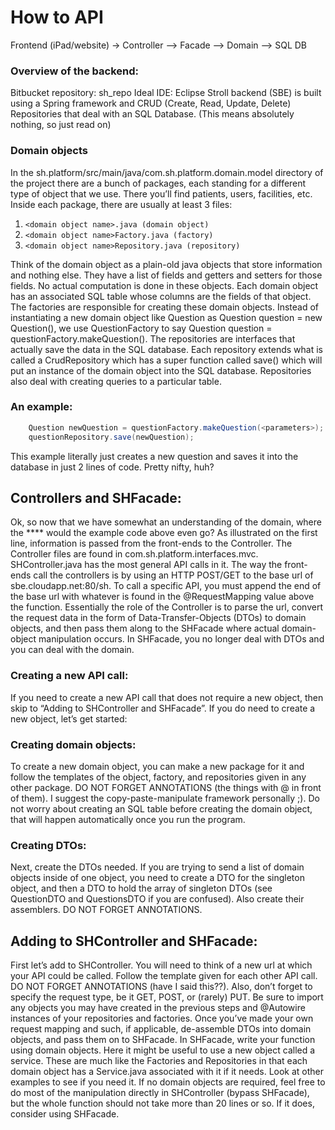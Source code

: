 # How to API

Frontend (iPad/website) -> Controller —> Facade —> Domain —> SQL DB

### Overview of the backend:
Bitbucket repository: sh_repo
Ideal IDE: Eclipse
Stroll backend (SBE) is built using a Spring framework and CRUD (Create, Read, Update, Delete) Repositories that deal with an SQL Database. (This means absolutely nothing, so just read on)

### Domain objects
In the sh.platform/src/main/java/com.sh.platform.domain.model directory of the project there are a bunch of packages, each standing for a different type of object that we use. There you’ll find patients, users, facilities, etc. Inside each package, there are usually at least 3 files:
1) `<domain object name>.java (domain object)`
2) `<domain object name>Factory.java (factory)`
3) `<domain object name>Repository.java (repository)`

Think of the domain object as a plain-old java objects that store information and nothing else. They have a list of fields and getters and setters for those fields. No actual computation is done in these objects. Each domain object has an associated SQL table whose columns are the fields of that object.
The factories are responsible for creating these domain objects. Instead of instantiating a new domain object like Question as Question question = new Question(), we use QuestionFactory to say Question question = questionFactory.makeQuestion(). 
The repositories are interfaces that actually save the data in the SQL database. Each repository extends what is called a CrudRepository which has a super function called save() which will put an instance of the domain object into the SQL database. Repositories also deal with creating queries to a particular table.

### An example:

```java
	Question newQuestion = questionFactory.makeQuestion(<parameters>);
	questionRepository.save(newQuestion);
```

This example literally just creates a new question and saves it into the database in just 2 lines of code. Pretty nifty, huh?

## Controllers and SHFacade:
Ok, so now that we have somewhat an understanding of the domain, where the **** would the example code above even go?
As illustrated on the first line, information is passed from the front-ends to the Controller. The Controller files are found in com.sh.platform.interfaces.mvc. SHController.java has the most general API calls in it. The way the front-ends call the controllers is by using an HTTP POST/GET to the base url of sbe.cloudapp.net:80/sh. To call a specific API, you must append the end of the base url with whatever is found in the @RequestMapping value above the function. 
Essentially the role of the Controller is to parse the url, convert the request data in the form of Data-Transfer-Objects (DTOs) to domain objects, and then pass them along to the SHFacade where actual domain-object manipulation occurs. 
In SHFacade, you no longer deal with DTOs and you can deal with the domain. 

### Creating a new API call:
If you need to create a new API call that does not require a new object, then skip to “Adding to SHController and SHFacade”. If you do need to create a new object, let’s get started:

### Creating domain objects:
To create a new domain object, you can make a new package for it and follow the templates of the object, factory, and repositories given in any other package. DO NOT FORGET ANNOTATIONS (the things with @ in front of them). I suggest the copy-paste-manipulate framework personally ;). Do not worry about creating an SQL table before creating the domain object, that will happen automatically once you run the program. 

### Creating DTOs:
Next, create the DTOs needed. If you are trying to send a list of domain objects inside of one object, you need to create a DTO for the singleton object, and then a DTO to hold the array of singleton DTOs (see QuestionDTO and QuestionsDTO if you are confused). Also create their assemblers. DO NOT FORGET ANNOTATIONS.

## Adding to SHController and SHFacade:
First let’s add to SHController. You will need to think of a new url at which your API could be called. Follow the template given for each other API call. DO NOT FORGET ANNOTATIONS (have I said this??). Also, don’t forget to specify the request type, be it GET, POST, or (rarely) PUT. Be sure to import any objects you may have created in the previous steps and @Autowire instances of your repositories and factories. 
Once you’ve made your own request mapping and such, if applicable, de-assemble DTOs into domain objects, and pass them on to SHFacade.
In SHFacade, write your function using domain objects. Here it might be useful to use a new object called a service. These are much like the Factories and Repositories in that each domain object has a <domain object name>Service.java associated with it if it needs. Look at other examples to see if you need it. 
If no domain objects are required, feel free to do most of the manipulation directly in SHController (bypass SHFacade), but the whole function should not take more than 20 lines or so. If it does, consider using SHFacade. 
